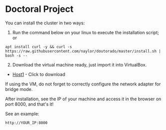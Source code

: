 # Doctoral Project

You can install the cluster in two ways:

1. Run the command below on your linux to execute the installation script; or

```
apt install curl -y && curl -s https://raw.githubusercontent.com/naylor/doutorado/master/install.sh | bash -s --
```

2. Download the virtual machine ready, just import it into VirtualBox.

* [Host1](https://drive.google.com/file/d/1RvpZsCzN3P7N5o47-Ikoa1Ml_j34oStO/view?usp=sharing) - Click to download

If using the VM, do not forget to correctly configure the network adapter for bridge mode.

After installation, see the IP of your machine and access it in the browser on port 8000, and that's it!

See an example:


```
http://YOUR_IP:8000
```